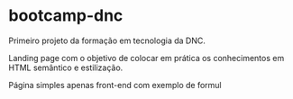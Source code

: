 # bootcamp-dnc
Primeiro projeto da formação em tecnologia da DNC.

Landing page com o objetivo de colocar em prática os conhecimentos em HTML semântico e estilização.

Página simples apenas front-end com exemplo de formul
